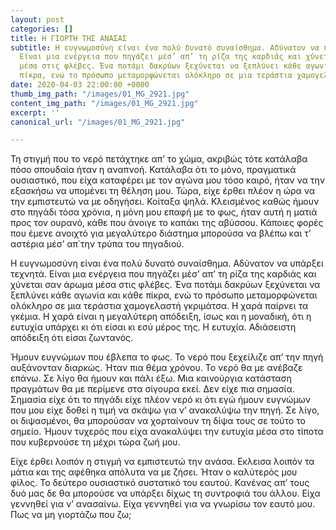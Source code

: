 ```yaml
---
layout: post
categories: []
title: Η ΓΙΟΡΤΗ ΤΗΣ ΑΝΑΣΑΣ
subtitle: Η ευγνωμοσύνη είναι ένα πολύ δυνατό συναίσθημα. Αδύνατον να υπάρξει τεχνητά.
  Είναι μια ενέργεια που πηγάζει μέσ’ απ’ τη ρίζα της καρδιάς και χύνεται σαν άρωμα
  μέσα στις φλέβες. Ένα ποτάμι δακρύων ξεχύνεται να ξεπλύνει κάθε αγωνία και κάθε
  πίκρα, ενώ το πρόσωπο μεταμορφώνεται ολόκληρο σε μια τεράστια χαμογελαστή γκριμάτσα.
date: 2020-04-03 22:00:00 +0000
thumb_img_path: "/images/01_MG_2921.jpg"
content_img_path: "/images/01_MG_2921.jpg"
excerpt: ''
canonical_url: "/images/01_MG_2921.jpg"

---
```

Τη στιγμή που το νερό πετάχτηκε απ’ το χώμα, ακριβώς τότε κατάλαβα πόσο σπουδαία ήταν η αναπνοή. Κατάλαβα ότι το μόνο, πραγματικά ουσιαστικό, που είχα καταφέρει με τον αγώνα μου τόσο καιρό, ήταν να την εξασκήσω να υπομένει τη θέληση μου. Τώρα, είχε έρθει πλέον η ώρα να την εμπιστευτώ να με οδηγήσει. Κοίταξα ψηλά. Κλεισμένος καθώς ήμουν στο πηγάδι τόσα χρόνια, η μόνη μου επαφή με το φως, ήταν αυτή η ματιά προς τον ουρανό, κάθε που άνοιγε το καπάκι της αβύσσου. Κάποιες φορές που έμενε ανοιχτό για μεγαλύτερο διάστημα μπορούσα να βλέπω και τ’ αστέρια μέσ’ απ΄την τρύπα του πηγαδιού.

Η ευγνωμοσύνη είναι ένα πολύ δυνατό συναίσθημα. Αδύνατον να υπάρξει τεχνητά. Είναι μια ενέργεια που πηγάζει μέσ’ απ’ τη ρίζα της καρδιάς και χύνεται σαν άρωμα μέσα στις φλέβες. Ένα ποτάμι δακρύων ξεχύνεται να ξεπλύνει κάθε αγωνία και κάθε πίκρα, ενώ το πρόσωπο μεταμορφώνεται ολόκληρο σε μια τεράστια χαμογελαστή γκριμάτσα. Η χαρά παίρνει τα γκέμια. Η χαρά είναι η μεγαλύτερη απόδειξη, ίσως και η μοναδική, ότι η ευτυχία υπάρχει κι ότι είσαι κι εσύ μέρος της. Η ευτυχία. Αδιάσειστη απόδειξη ότι είσαι ζωντανός.

Ήμουν ευγνώμων που έβλεπα το φως. Το νερό που ξεχείλιζε απ’ την πηγή αυξάνονταν διαρκώς. Ήταν πια θέμα χρόνου. Το νερό θα με ανέβαζε επάνω. Σε λίγο θα ήμουν και πάλι έξω. Μια καινούργια κατάσταση πραγμάτων θα με περίμενε στα σίγουρα εκεί. Δεν είχε πια σημασία. Σημασία είχε ότι το πηγάδι είχε πλέον νερό κι ότι εγώ ήμουν ευγνώμων που μου είχε δοθεί η τιμή να σκάψω για ν’ ανακαλύψω την πηγή. Σε λίγο, οι διψασμένοι, θα μπορούσαν να χορταίνουν τη δίψα τους σε τούτο το σημείο. Ήμουν τυχερός που είχα ανακαλύψει την ευτυχία μέσα στο τίποτα που κυβερνούσε τη μέχρι τώρα ζωή μου.

Είχε έρθει λοιπόν η στιγμή να εμπιστευτώ την ανάσα. Εκλεισα λοιπόν τα μάτια και της αφέθηκα απόλυτα να με ζήσει. Ήταν ο καλύτερός μου φίλος. Το δεύτερο ουσιαστικό συστατικό του εαυτού. Κανένας απ’ τους δυό μας δε θα μπορούσε να υπάρξει δίχως τη συντροφιά του άλλου. Είχα γεννηθεί για ν’ ανασαίνω. Είχα γεννηθεί για να γνωρίσω τον εαυτό μου. Πως να μη γιορτάζω που ζω;